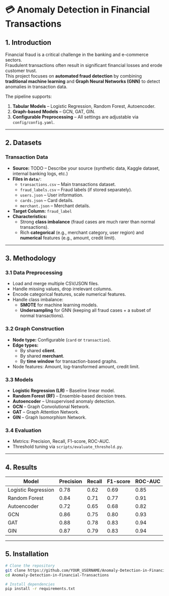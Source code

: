 # 💳 Anomaly Detection in Financial Transactions

## 1. Introduction
Financial fraud is a critical challenge in the banking and e-commerce sectors.  
Fraudulent transactions often result in significant financial losses and erode customer trust.  
This project focuses on **automated fraud detection** by combining **traditional machine learning** and **Graph Neural Networks (GNN)** to detect anomalies in transaction data.

The pipeline supports:
1. **Tabular Models** – Logistic Regression, Random Forest, Autoencoder.
2. **Graph-based Models** – GCN, GAT, GIN.
3. **Configurable Preprocessing** – All settings are adjustable via `config/config.yaml`.

---

## 2. Datasets

### **Transaction Data**
- **Source:** TODO – Describe your source (synthetic data, Kaggle dataset, internal banking logs, etc.)
- **Files in `data/`**:
  - `transactions.csv` – Main transactions dataset.
  - `fraud_labels.csv` – Fraud labels (if stored separately).
  - `users.json` – User information.
  - `cards.json` – Card details.
  - `merchant.json` – Merchant details.
- **Target Column:** `fraud_label`  
- **Characteristics:**
  - Strong **class imbalance** (fraud cases are much rarer than normal transactions).
  - Rich **categorical** (e.g., merchant category, user region) and **numerical** features (e.g., amount, credit limit).

---

## 3. Methodology

### 3.1 Data Preprocessing
- Load and merge multiple CSV/JSON files.
- Handle missing values, drop irrelevant columns.
- Encode categorical features, scale numerical features.
- Handle class imbalance:
  - **SMOTE** for machine learning models.
  - **Undersampling** for GNN (keeping all fraud cases + a subset of normal transactions).

### 3.2 Graph Construction
- **Node type:** Configurable (`card` or `transaction`).
- **Edge types:**
  - By shared **client**.
  - By shared **merchant**.
  - By **time window** for transaction-based graphs.
- Node features: Amount, log-transformed amount, credit limit.

### 3.3 Models
- **Logistic Regression (LR)** – Baseline linear model.
- **Random Forest (RF)** – Ensemble-based decision trees.
- **Autoencoder** – Unsupervised anomaly detection.
- **GCN** – Graph Convolutional Network.
- **GAT** – Graph Attention Network.
- **GIN** – Graph Isomorphism Network.

### 3.4 Evaluation
- Metrics: Precision, Recall, F1-score, ROC-AUC.
- Threshold tuning via `scripts/evaluate_threshold.py`.

---

## 4. Results

| Model          | Precision | Recall | F1-score | ROC-AUC |
|----------------|-----------|--------|----------|---------|
| Logistic Regression | 0.78      | 0.62   | 0.69     | 0.85    |
| Random Forest       | 0.84      | 0.71   | 0.77     | 0.91    |
| Autoencoder         | 0.72      | 0.65   | 0.68     | 0.82    |
| GCN                 | 0.86      | 0.75   | 0.80     | 0.93    |
| GAT                 | 0.88      | 0.78   | 0.83     | 0.94    |
| GIN                 | 0.87      | 0.79   | 0.83     | 0.94    |

---

## 5. Installation

```bash
# Clone the repository
git clone https://github.com/YOUR_USERNAME/Anomaly-Detection-in-Financial-Transactions.git
cd Anomaly-Detection-in-Financial-Transactions

# Install dependencies
pip install -r requirements.txt
